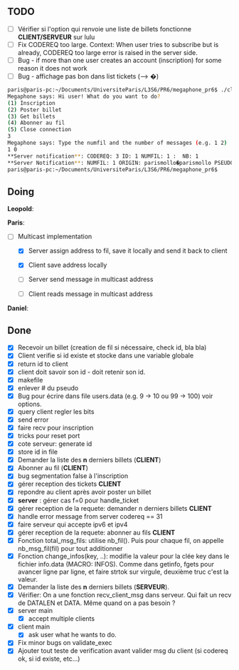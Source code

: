 ## TODO
- [ ] Vérifier si l'option qui renvoie une liste de billets fonctionne **CLIENT/SERVEUR** sur lulu
- [ ] Fix CODEREQ too large. Context: When user tries to subscribe but is already, CODEREQ too large error is raised in the server side.
- [ ] Bug - if more than one user creates an account (inscription) for some reason it does not work
- [ ] Bug - affichage pas bon dans list tickets (--> �)

```bash
paris@paris-pc:~/Documents/UniversiteParis/L3S6/PR6/megaphone_pr6$ ./client 
Megaphone says: Hi user! What do you want to do?
(1) Inscription
(2) Poster billet
(3) Get billets
(4) Abonner au fil
(5) Close connection
3
Megaphone says: Type the numfil and the number of messages (e.g. 1 2) 
1 0
**Server notification**: CODEREQ: 3 ID: 1 NUMFIL: 1 :  NB: 1 
**Server Notification**: NUMFIL: 1 ORIGIN: parismollo�parismollo PSEUDO: parismollo DATA: Hello World 
paris@paris-pc:~/Documents/UniversiteParis/L3S6/PR6/megaphone_pr6$ 

```

## Doing
**Leopold**:

**Paris**:
- [ ] Multicast implementation
  - [x] Server assign address to fil, save it locally and send it back to client
  - [x] Client save address locally
  - [ ] Server send message in multicast address
  - [ ] Client reads message in multicast address


**Daniel**:



## Done

- [x] Recevoir un billet (creation de fil si nécessaire, check id, bla bla)
- [x] Client verifie si id existe et stocke dans une variable globale
- [x] return id to client
- [x] client doit savoir son id - doit retenir son id.
- [x] makefile
- [x] enlever # du pseudo
- [x] Bug pour écrire dans file users.data (e.g. 9 -> 10 ou 99 -> 100) voir options.
- [x] query client regler les bits
- [x] send error
- [x] faire recv pour inscription
- [x] tricks pour reset port
- [x] cote serveur: generate id
- [x] store id in file
- [x] Demander la liste des **n** derniers billets (**CLIENT**)
- [x] Abonner au fil (**CLIENT**)
- [x] bug segmentation false à l'inscription
- [x] gérer reception des tickets **CLIENT**
- [x] repondre au client après avoir poster un billet
- [x] **server** : gérer cas f=0 pour handle_ticket
- [x] gérer reception de la requete: demander n derniers billets **CLIENT**
- [x] handle error message from server codereq == 31 
- [x] faire serveur qui accepte ipv6 et ipv4
- [x] gérer reception de la requete: abonner au fils **CLIENT**
- [x] Fonction total_msg_fils: utilise nb_fil(). Puis pour chaque fil, on appelle nb_msg_fil(fil) pour tout additionner
- [x] Fonction change_infos(key, ..): modifie la valeur pour la clée key dans le fichier info.data (MACRO: INFOS). Comme dans getinfo, fgets pour avancer ligne par ligne, et faire strtok sur virgule, deuxième truc c'est la valeur. 
- [x] Demander la liste des **n** derniers billets (**SERVEUR**).
- [x] Vérifier: On a une fonction recv_client_msg dans serveur. Qui fait un recv de DATALEN et DATA. Même quand on a pas besoin ?
- [x] server main
  - [x] accept multiple clients
- [x] client main
  - [x] ask user what he wants to do.
- [x] Fix minor bugs on validate_exec
- [x] Ajouter tout teste de verification avant valider msg du client (si codereq ok, si id existe, etc...)
